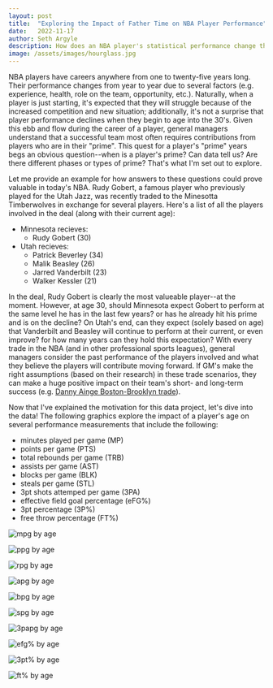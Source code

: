 ```yaml
---
layout: post
title:  "Exploring the Impact of Father Time on NBA Player Performance"
date:   2022-11-17
author: Seth Argyle
description: How does an NBA player's statistical performance change throughout their career? Read this blog to view some visuals exploring this question.
image: /assets/images/hourglass.jpg
---
```


NBA players have careers anywhere from one to twenty-five years long. Their performance changes from year to year due to several factors (e.g. experience, health, role on the team, opportunity, etc.). Naturally, when a player is just starting, it's expected that they will struggle because of the increased competition and new situation; additionally, it's not a surprise that player performance declines when they begin to age into the 30's. Given this ebb and flow during the career of a player, general managers understand that a successful team most often requires contributions from players who are in their "prime". This quest for a player's "prime" years begs an obvious question--when is a player's prime? Can data tell us? Are there different phases or types of prime? That's what I'm set out to explore.

Let me provide an example for how answers to these questions could prove valuable in today's NBA. Rudy Gobert, a famous player who previously played for the Utah Jazz, was recently traded to the Minesotta Timberwolves in exchange for several players. Here's a list of all the players involved in the deal (along with their current age):
- Minnesota recieves:
  - Rudy Gobert (30)
- Utah recieves:
  - Patrick Beverley (34)
  - Malik Beasley (26)
  - Jarred Vanderbilt (23)
  - Walker Kessler (21)


In the deal, Rudy Gobert is clearly the most valueable player--at the moment. However, at age 30, should Minnesota expect Gobert to perform at the same level he has in the last few years? or has he already hit his prime and is on the decline? On Utah's end, can they expect (solely based on age) that Vanderbilt and Beasley will continue to perform at their current, or even improve? for how many years can they hold this expectation? With every trade in the NBA (and in other professional sports leagues), general managers consider the past performance of the players involved and what they believe the players will contribute moving forward. If GM's make the right assumptions (based on their research) in these trade scenarios, they can make a huge positive impact on their team's short- and long-term success (e.g. [Danny Ainge Boston-Brooklyn trade](https://bleacherreport.com/articles/1883640-boston-celtics-ripped-off-brooklyn-nets-with-kevin-garnett-and-paul-pierce-deal)).

Now that I've explained the motivation for this data project, let's dive into the data! The following graphics explore the impact of a player's age on several performance measurements that include the following:
- minutes played per game (MP)
- points per game (PTS)
- total rebounds per game (TRB)
- assists per game (AST)
- blocks per game (BLK)
- steals per game (STL)
- 3pt shots attemped per game (3PA)
- effective field goal percentage (eFG%)
- 3pt percentage (3P%)
- free throw percentage (FT%)

![mpg by age](/assets/images/mp.png)

![ppg by age](/assets/images/PTS.png)

![rpg by age](/assets/images/TRB.png)

![apg by age](/assets/images/AST.png)

![bpg by age](/assets/images/BLK.png)

![spg by age](/assets/images/STL.png)

![3papg by age](/assets/images/3PA.png)

![efg% by age](/assets/images/eFGpct.png)

![3pt% by age](/assets/images/3pct.png)

![ft% by age](/assets/images/FTpct.png)




